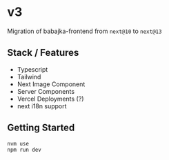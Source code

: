 # v3

Migration of babajka-frontend from `next@10` to `next@13`

## Stack / Features

- Typescript
- Tailwind
- Next Image Component
- Server Components
- Vercel Deployments (?)
- next i18n support

## Getting Started

```
nvm use
npm run dev
```
